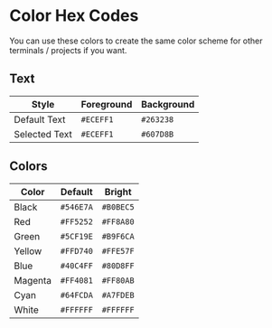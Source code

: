 # Color Hex Codes

You can use these colors to create the same color scheme for other terminals / projects if you want.

## Text

| Style         | Foreground | Background |
|---------------|------------|------------|
| Default Text  | `#ECEFF1`  | `#263238`  |
| Selected Text | `#ECEFF1`  | `#607D8B`  |


## Colors

| Color   | Default   | Bright    |
|---------|-----------|-----------|
| Black   | `#546E7A` | `#B0BEC5` |
| Red     | `#FF5252` | `#FF8A80` |
| Green   | `#5CF19E` | `#B9F6CA` |
| Yellow  | `#FFD740` | `#FFE57F` |
| Blue    | `#40C4FF` | `#80D8FF` |
| Magenta | `#FF4081` | `#FF80AB` |
| Cyan    | `#64FCDA` | `#A7FDEB` |
| White   | `#FFFFFF` | `#FFFFFF` |
